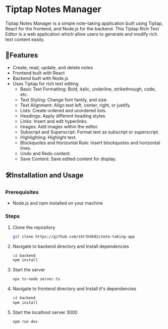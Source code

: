 # Tiptap Notes Manager
Tiptap Notes Manager is a simple note-taking application built using Tiptap, React for the frontend, and Node.js for the backend. This Tiptap Rich Text Editor is a web application which allow
users to generate and modify rich text content easily.

## 🚀Features
 - Create, read, update, and delete notes
 - Frontend built with React
 - Backend built with Node.js
 - Uses Tiptap for rich text editing
    - Basic Text Formatting: Bold, italic, underline, strikethrough, code, etc.
    - Text Styling: Change font family, and size.
    - Text Alignment: Align text left, center, right, or justify.
    - Lists: Create ordered and unordered lists.
    - Headings: Apply different heading styles.
    - Links: Insert and edit hyperlinks.
    - Images: Add images within the editor.
    - Subscript and Superscript: Format text as subscript or superscript.
    - Highlighting: Highlight text.
    - Blockquotes and Horizontal Rule: Insert blockquotes and horizontal lines.
    - Undo and Redo content.
    - Save Content: Save edited content for display.
  
## 🛠️Installation and Usage
### Prerequisites
  - Node.js and npm installed on your machine

### Steps
1) Clone the repository
   ```bash
   git clone https://github.com/s4rth4k82/note-taking-app
2) Navigate to backend directory and Install dependencies
   ```bash
   cd backend
   npm install
3) Start the server
   ```bash
   npx ts-node server.ts
4) Navigate to frontend directory and Install it's dependencies
   ```bash
   cd backend
   npm install
5) Start the localhost server 3000
   ```bash
   npm run dev
